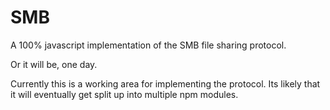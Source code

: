 # SMB

A 100% javascript implementation of the SMB file sharing protocol.

Or it will be, one day.

Currently this is a working area for implementing the protocol.  Its likely
that it will eventually get split up into multiple npm modules.
